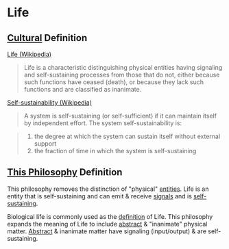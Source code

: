 # Life

## [Cultural](./culture.md) Definition

<a href="https://en.wikipedia.org/wiki/Life" target="_blank">Life (Wikipedia)</a>

> Life is a characteristic distinguishing physical entities having signaling and self-sustaining processes from those that do not, either because such functions have ceased (death), or because they lack such functions and are classified as inanimate.

<a href="https://en.wikipedia.org/wiki/Self-sustainability" target="_blank">Self-sustainability (Wikipedia)</a>

> A system is self-sustaining (or self-sufficient) if it can maintain itself by independent effort. The system self-sustainability is:

> 1. the degree at which the system can sustain itself without external support
> 1. the fraction of time in which the system is self-sustaining

## [This Philosophy](./this-philosophy.md) Definition

This philosophy removes the distinction of "physical" [entities](./entity.md). Life is an entity that is self-sustaining and can emit & receive [signals](./signal.md) and is [self-sustaining](https://en.wikipedia.org/wiki/Self-sustainability).

Biological life is commonly used as the [definition](./definition.md) of Life. This philosophy expands the meaning of Life to include [abstract](./abstract.md) & "inanimate" physical matter. [Abstract](./abstract.md) & inanimate matter have signaling (input/output) & are self-sustaining.
